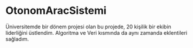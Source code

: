 # OtonomAracSistemi
Üniversitemde bir dönem projesi olan bu projede, 20 kişilik bir ekibin liderliğini üstlendim. Algoritma ve Veri kısmında da aynı zamanda eklentileri sağladım.
